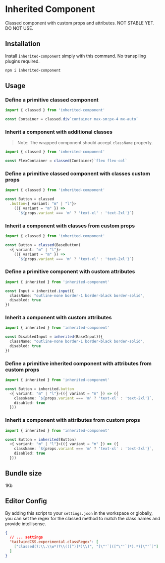 Inherited Component
===================

Classed component with custom props and attributes. NOT STABLE YET. DO NOT USE.

## Installation

Install `inherited-component` simply with this command. No transpiling plugins
required.

```sh
npm i inherited-component
```

## Usage

### Define a primitive classed component

```ts
import { classed } from 'inherited-component'

const Container = classed.div`container max-sm:px-4 mx-auto`
```

### Inherit a component with additional classes

> Note: The wrapped component should accept `className` property.

```ts
import { classed } from 'inherited-component'

const FlexContainer = classed(Container)`flex flex-col`
```

### Define a primitive classed component with classes custom props

```ts
import { classed } from 'inherited-component'

const Button = classed
  .button<{ variant: "m" | "l"}>
    (({ variant = "m" }) =>
      `${props.variant === 'm' ? 'text-xl' : 'text-2xl'}`)
```

### Inherit a component with classes from custom props

```ts
import { classed } from 'inherited-component'

const Button = classed(BaseButton)
  <{ variant: "m" | "l"}>
    (({ variant = "m" }) =>
      `${props.variant === 'm' ? 'text-xl' : 'text-2xl'}`)
```

### Define a primitive component with custom attributes

```ts
import { inherited } from 'inherited-component'

const Input = inherited.input({
  className: "outline-none border-1 border-black border-solid",
  disabled: true
})
```

### Inherit a component with custom attributes

```ts
import { inherited } from 'inherited-component'

const DisabledInput = inherited(BaseInput)({
  className: "outline-none border-1 border-black border-solid",
  disabled: true
})
```

### Define a primitive inherited component with attributes from custom props

```ts
import { inherited } from 'inherited-component'

const Button = inherited.button
  <{ variant: "m" | "l"}>(({ variant = "m" }) => ({
    className: `${props.variant === 'm' ? 'text-xl' : 'text-2xl'}`,
    disabled: true
  }))
```

### Inherit a component with attributes from custom props

```ts
import { inherited } from 'inherited-component'

const Button = inherited(Button)
  <{ variant: "m" | "l"}>(({ variant = "m" }) => ({
    className: `${props.variant === 'm' ? 'text-xl' : 'text-2xl'}`,
    disabled: true
  }))
```

## Bundle size

1Kb

## Editor Config

By adding this script to your `settings.json` in the workspace or globally, you
can set the regex for the classed method to match the class names and provide
intellisense.

```json
{
  // ... settings
  "tailwindCSS.experimental.classRegex": [
    ["classed(?:\\.\\w*)?\\(([^)]*)\\)", "[\"'`]([^\"'`]*).*?[\"'`]"]
  ]
}
```
